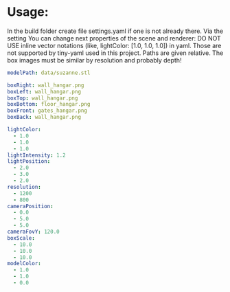 # Usage:
In the build folder create file settings.yaml if one is not already there.
Via the setting You can change next properties of the scene and renderer:
DO NOT USE inline vector notations (like, lightColor: [1.0, 1.0, 1.0]) in yaml.
Those are not supported by tiny-yaml used in this project. Paths are given relative.
The box images must be similar by resolution and probably depth!
``` yaml
modelPath: data/suzanne.stl

boxRight: wall_hangar.png
boxLeft: wall_hangar.png
boxTop: wall_hangar.png
boxBottom: floor_hangar.png
boxFront: gates_hangar.png
boxBack: wall_hangar.png

lightColor:
  - 1.0
  - 1.0
  - 1.0
lightIntensity: 1.2
lightPosition:
  - 2.0
  - 3.0
  - 2.0
resolution: 
  - 1200
  - 800
cameraPosition:
  - 0.0
  - 5.0
  - 5.0
cameraFovY: 120.0
boxScale:
  - 10.0
  - 10.0
  - 10.0
modelColor:
  - 1.0
  - 1.0
  - 0.0
```
